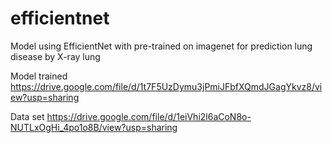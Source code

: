 # efficientnet
Model using EfficientNet with pre-trained on imagenet for prediction lung disease by X-ray lung

Model trained https://drive.google.com/file/d/1t7F5UzDymu3jPmiJFbfXQmdJGagYkvz8/view?usp=sharing

Data set https://drive.google.com/file/d/1eiVhi2l6aCoN8o-NUTLxOgHi_4po1o8B/view?usp=sharing
